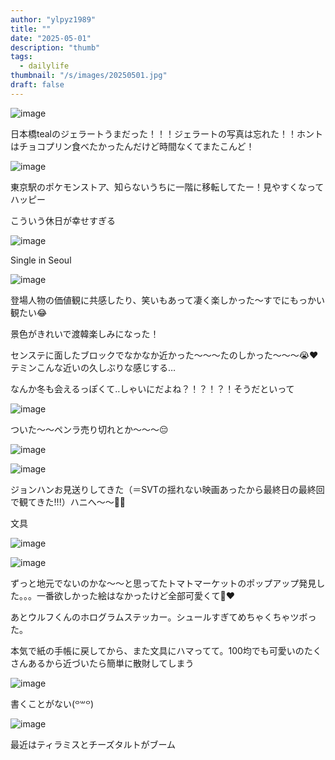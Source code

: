 ```yaml
---
author: "ylpyz1989"
title: ""
date: "2025-05-01"
description: "thumb"
tags:
  - dailylife
thumbnail: "/s/images/20250501.jpg"
draft: false
---
```


![image](https://64.media.tumblr.com/e90374196b26fa25c0de947fd5f431b5/6b1c28506215fac4-27/s500x750/6d00316400f3e769b2b59a99cb25c421d8c75fd1.jpg)

日本橋tealのジェラートうまだった！！！ジェラートの写真は忘れた！！ホントはチョコプリン食べたかったんだけど時間なくてまたこんど！

![image](https://64.media.tumblr.com/de8247f6a5eb8c6a5318f5618637cb1f/2d5de7aa9767a247-04/s640x960/865fb58824a504bfcc7f6169205b8d1ee21a865d.jpg)

東京駅のポケモンストア、知らないうちに一階に移転してたー！見やすくなってハッピー

こういう休日が幸せすぎる

![image](https://64.media.tumblr.com/8022ab55a0e7903fa25d77953c75bab4/af210ab1fcb1a781-a9/s500x750/f14b7a3699b959ba556bf27f156dde2d3055f295.jpg)

Single in Seoul

![image](https://64.media.tumblr.com/dbea6def10d00ec90daf47055f8df3d5/5f181cba53f2d927-eb/s500x750/b0d9bc1055b58d1b6c556592528c6c9b2eab6b18.jpg)

登場人物の価値観に共感したり、笑いもあって凄く楽しかった〜すでにもっかい観たい😂

景色がきれいで渡韓楽しみになった！

センステに面したブロックでなかなか近かった〜〜〜たのしかった〜〜〜😭❤️テミンこんな近いの久しぶりな感じする…

なんか冬も会えるっぽくて‥しゃいにだよね？！？！？！そうだといって

![image](https://64.media.tumblr.com/4c0d4b1b81b6695e37d3fd24822f6f65/20d67d0007fd6e64-6b/s500x750/14656012fe130d69a0ba68fab00fea784aa31cea.jpg)

ついた〜〜ペンラ売り切れとか〜〜〜😔

![image](https://64.media.tumblr.com/158537a74c6a94a884090897ecabff99/f764ac0f741a6668-75/s500x750/7ce1beb7ad81a17741fd8748f06e1e160a6769d3.jpg)

![image](https://64.media.tumblr.com/dc8c7f1a87b81e2862d2a12dc30d1257/7b6ac63852feb50f-e7/s500x750/e87e5a6a9d1de9c46ab9a08356339cde77cf1a53.jpg)

ジョンハンお見送りしてきた（＝SVTの揺れない映画あったから最終日の最終回で観てきた!!!）ハニへ〜〜👼💞

文具

![image](https://64.media.tumblr.com/3bcd3523a6ff938657f96d06675041d7/1428e05c7278e849-f5/s500x750/aa7fd617de6a85b4d84b761d3f54e0f9518be5fa.jpg)

![image](https://64.media.tumblr.com/413e8baab8d6fc0a391b52bb0f231d52/1428e05c7278e849-cf/s500x750/4ce3d89068775542c989dcbccd77562adfdcaf45.jpg)

ずっと地元でないのかな〜〜と思ってたトマトマーケットのポップアップ発見した。。。一番欲しかった絵はなかったけど全部可愛くて🥲❤️

あとウルフくんのホログラムステッカー。シュールすぎてめちゃくちゃツボった。

本気で紙の手帳に戻してから、また文具にハマってて。100均でも可愛いのたくさんあるから近づいたら簡単に散財してしまう

![image](https://64.media.tumblr.com/f681b05fc85c281dd8e52a1c888e2dfc/8bde41b1a370757f-56/s500x750/2a1b12ae2799df8e7ea6b9058c078d4651e818c4.jpg)

書くことがない(⁠꒪⁠꒳⁠꒪⁠)

![image](https://64.media.tumblr.com/bb1cfb05d43596454ba26937d37e2418/0f0a7844814964a6-e1/s500x750/748f58d4bc3ba4201817bf7f1245ca276f564405.jpg)

最近はティラミスとチーズタルトがブーム
